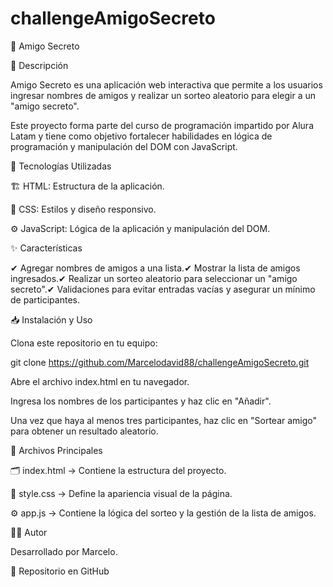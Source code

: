 # challengeAmigoSecreto

🎉 Amigo Secreto

📌 Descripción

Amigo Secreto es una aplicación web interactiva que permite a los usuarios ingresar nombres de amigos y realizar un sorteo aleatorio para elegir a un "amigo secreto".

Este proyecto forma parte del curso de programación impartido por Alura Latam y tiene como objetivo fortalecer habilidades en lógica de programación y manipulación del DOM con JavaScript.

🚀 Tecnologías Utilizadas

🏗 HTML: Estructura de la aplicación.

🎨 CSS: Estilos y diseño responsivo.

⚙ JavaScript: Lógica de la aplicación y manipulación del DOM.

✨ Características

✔ Agregar nombres de amigos a una lista.✔ Mostrar la lista de amigos ingresados.✔ Realizar un sorteo aleatorio para seleccionar un "amigo secreto".✔ Validaciones para evitar entradas vacías y asegurar un mínimo de participantes.

📥 Instalación y Uso

Clona este repositorio en tu equipo:

git clone https://github.com/Marcelodavid88/challengeAmigoSecreto.git

Abre el archivo index.html en tu navegador.

Ingresa los nombres de los participantes y haz clic en "Añadir".

Una vez que haya al menos tres participantes, haz clic en "Sortear amigo" para obtener un resultado aleatorio.

📂 Archivos Principales

🗂 index.html → Contiene la estructura del proyecto.

🎨 style.css → Define la apariencia visual de la página.

⚙ app.js → Contiene la lógica del sorteo y la gestión de la lista de amigos.

👨‍💻 Autor

Desarrollado por Marcelo.

📌 Repositorio en GitHub
